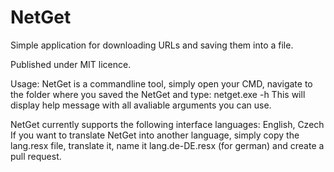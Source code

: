 NetGet
======

Simple application for downloading URLs and saving them into a file.

Published under MIT licence.


Usage:
NetGet is a commandline tool, simply open your CMD, navigate to the folder where you saved the NetGet and type: 
netget.exe -h 
This will display help message with all avaliable arguments you can use.

NetGet currently supports the following interface languages: English, Czech
If you want to translate NetGet into another language, simply copy the lang.resx file, translate it, name it lang.de-DE.resx (for german) and create a pull request.
